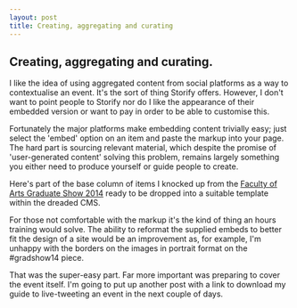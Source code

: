 ```yaml
---
layout: post
title: Creating, aggregating and curating
---
```


## Creating, aggregating and curating.

I like the idea of using aggregated content from social platforms as a way to contextualise an event. It's the sort of thing Storify offers. However, I don't want to point people to Storify nor do I like the appearance of their embedded version or want to pay in order to be able to customise this. 

Fortunately the major platforms make embedding content trivially easy; just select the 'embed' option on an item and paste the markup into your page.  The hard part is sourcing relevant material, which despite the promise of 'user-generated content' solving this problem, remains largely something you either need to produce yourself or guide people to create.

Here's part of the base column of items I knocked up from the [Faculty of Arts Graduate Show 2014](http://markhigginson.co.uk/pages/gradshow14_test.html) ready to be dropped into a suitable template within the dreaded CMS.

For those not comfortable with the markup it's the kind of thing an hours training would solve. The ability to reformat the supplied embeds to better fit the design of a site would be an improvement as, for example, I'm unhappy with the borders on the images in portrait format on the #gradshow14 piece.

That was the super-easy part. Far more important was preparing to cover the event itself. I'm going to put up another post with a link to download my guide to live-tweeting an event in the next couple of days.